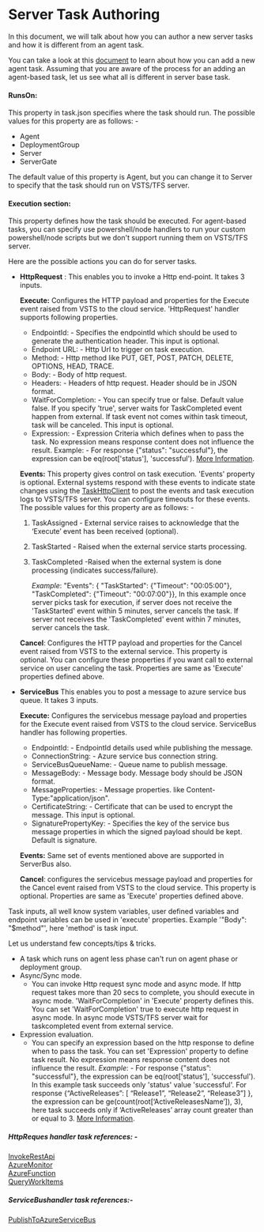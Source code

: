 # Server Task Authoring

In this document, we will talk about how you can author a new server tasks and how it is different from an agent task.

You can take a look at this [document](https://docs.microsoft.com/en-us/vsts/extend/develop/add-build-task) to learn about how you can add a new agent task. Assuming that you are aware of the process for an adding an agent-based task, let us see what all is different in server base task.

#### RunsOn:
This property in task.json specifies where the task should run. The possible values for this property are as follows: -

- Agent
- DeploymentGroup
- Server
- ServerGate

The default value of this property is Agent, but you can change it to Server to specify that the task should run on VSTS/TFS server.

#### Execution section:
This property defines how the task should be executed. For agent-based tasks, you can specify use powershell/node handlers to run your custom powershell/node scripts but we don&#39;t support running them on VSTS/TFS server.

Here are the possible actions you can do for server tasks.

- **HttpRequest** :
This enables you to invoke a Http end-point. It takes 3 inputs.

    **Execute:** Configures the HTTP payload and properties for the Execute event raised from VSTS to the cloud service.  'HttpRequest' handler supports following properties.
    - EndpointId: - Specifies the endpointId which should be used to generate the authentication header. This input is optional.
    - Endpoint URL: - Http Url to trigger on task execution.
    - Method: - Http method like PUT, GET, POST, PATCH, DELETE, OPTIONS, HEAD, TRACE.
    - Body: - Body of http request.
    - Headers: - Headers of http request. Header should be in JSON format.
    - WaitForCompletion: -  You can specify true or false. Default value false. If you specify &#39;true&#39;, server waits for TaskCompleted event happen from external. If task event not comes within task timeout, task will be canceled. This input is optional.
    - Expression: - Expression Criteria which defines when to pass the task. No expression means response content does not influence the result. Example: - For response {&quot;status&quot;: &quot;successful&quot;}, the expression can be eq(root[&#39;status&#39;], &#39;successful&#39;). [More Information](https://go.microsoft.com/fwlink/?linkid=842996).
    
    **Events:** This property gives control on task execution. &#39;Events&#39; property is optional. External systems respond with these events to indicate state changes using the [TaskHttpClient](https://github.com/Microsoft/vsts-rm-extensions/tree/master/ServerTaskHelper) to post the events and task execution logs to VSTS/TFS server. You can configure timeouts for these events. The possible values for this property are as follows: -
    1.  TaskAssigned - External service raises to acknowledge that the ‘Execute’ event has been received (optional).
    2.  TaskStarted - Raised when the external service starts processing.
    3.  TaskCompleted -Raised when the external system is done processing (indicates success/failure).
    
         *Example*: "Events": { "TaskStarted": {"Timeout": "00:05:00"}, "TaskCompleted": {"Timeout": "00:07:00"}}, In this example once server picks task for execution, if server does not receive the &#39;TaskStarted&#39; event within 5 minutes, server cancels the task. If server not receives the &#39;TaskCompleted&#39; event within 7 minutes, server cancels the task.

    **Cancel**: Configures the HTTP payload and properties for the Cancel event raised from VSTS to the external service. This property is optional.  You can configure these properties if you want call to external service on user canceling the task. Properties are same as 'Execute' properties defined above.

- **ServiceBus**
This enables you to post a message to azure service bus queue. It takes 3 inputs.

    **Execute:** Configures the servicebus message payload and properties for the Execute event raised from VSTS to the cloud service. ServiceBus handler has following properties.
    - EndpointId: - EndpointId details used while publishing the message.
    - ConnectionString: - Azure service bus connection string.
    - ServiceBusQueueName: - Queue name to publish message.
    - MessageBody: - Message body. Message body should be JSON format.
    - MessageProperties: - Message properties. like Content-Type:"application/json".
    - CertificateString: -  Certificate that can be used to encrypt the message. This input is optional.
    - SignaturePropertyKey: - Specifies the key of the service bus message properties in which the signed payload should be kept. Default is signature.
    
    **Events:** Same set of events mentioned above are supported in ServerBus also.  
  
    **Cancel**:  configures the servicebus message payload and properties for the Cancel event raised from VSTS to the cloud service. This property is optional. Properties are same as 'Execute' properties defined above.

Task inputs, all well know system variables, user defined variables and endpoint variables can be used in 'execute' properties. Example '"Body": "$method"', here 'method' is task input.
     
Let us understand few concepts/tips &amp; tricks.

- A task which runs on agent less phase can&#39;t run on agent phase or deployment group.
- Async/Sync mode.
  - You can invoke Http request sync mode and async mode. If http request takes more than 20 secs to complete, you should execute in async mode. &#39;WaitForCompletion&#39; in &#39;Execute&#39; property defines this. You can set &#39;WaitForCompletion&#39; true to execute http request in async mode. In async mode VSTS/TFS server wait for taskcompleted event from external service.
- Expression evaluation.
  - You can specify an expression based on the http response to define when to pass the task. You can set &#39;Expression&#39; property to define task result. No expression means response content does not influence the result.
     *Example*: - For response {"status”: "successful"}, the expression can be eq(root['status'], 'successful'). In this example task succeeds only 'status' value 'successful'.  For response {“ActiveReleases”: [ “Release1”, “Release2”, “Release3”] }, the expression can be  ge(count(root[‘ActiveReleasesName’]), 3), here task succeeds only if ‘ActiveReleases’ array count greater than or equal to 3. [More Information](https://go.microsoft.com/fwlink/?linkid=842996).

##### HttpReques handler task references: -
  [InvokeRestApi](https://github.com/Microsoft/vsts-tasks/blob/master/Tasks/InvokeRestApi/task.json)  
  [AzureMonitor](https://github.com/Microsoft/vsts-tasks/blob/master/Tasks/AzureMonitor/task.json)   
  [AzureFunction](https://github.com/Microsoft/vsts-tasks/blob/master/Tasks/AzureFunction/task.json)   
  [QueryWorkItems](https://github.com/Microsoft/vsts-tasks/blob/master/Tasks/QueryWorkItems/task.json)   

##### ServiceBushandler task references:-
  [PublishToAzureServiceBus](https://github.com/Microsoft/vsts-tasks/blob/master/Tasks/PublishToAzureServiceBus/task.json)
